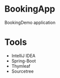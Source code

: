 # BookingApp
BookingDemo application
# Tools
  - IntelliJ IDEA
  - Spring-Boot
  - Thymleaf
  - Sourcetree
  
 
  
